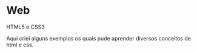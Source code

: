 # Web
 HTML5 e CSS3 

Aqui criei alguns exemplos os quais pude aprender diversos conceitos de html e css.